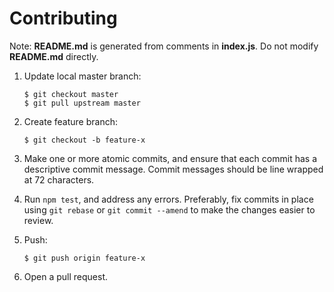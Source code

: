 # Contributing

Note: __README.md__ is generated from comments in __index.js__. Do not modify
__README.md__ directly.

1.  Update local master branch:

        $ git checkout master
        $ git pull upstream master

2.  Create feature branch:

        $ git checkout -b feature-x

3.  Make one or more atomic commits, and ensure that each commit has a
    descriptive commit message. Commit messages should be line wrapped
    at 72 characters.

4.  Run `npm test`, and address any errors. Preferably, fix commits in place
    using `git rebase` or `git commit --amend` to make the changes easier to
    review.

5.  Push:

        $ git push origin feature-x

6.  Open a pull request.
